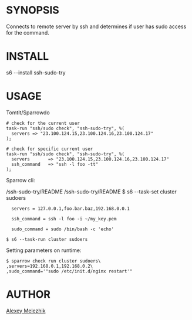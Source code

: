 # SYNOPSIS

Connects to remote server by ssh and determines if user has sudo access for the command.

# INSTALL

s6 --install ssh-sudo-try


# USAGE


Tomtit/Sparrowdo

    # check for the current user
    task-run "ssh/sudo check", "ssh-sudo-try", %(
      servers => "23.100.124.15,23.100.124.16,23.100.124.17"
    );

    # check for specific current user
    task-run "ssh/sudo check", "ssh-sudo-try", %(
      servers       => "23.100.124.15,23.100.124.16,23.100.124.17"
      ssh_command   => "ssh -l foo -tt"
    );


Sparrow cli:


/ssh-sudo-try/README
/ssh-sudo-try/README
    $ s6 --task-set cluster sudoers 

      servers = 127.0.0.1,foo.bar.baz,192.168.0.0.1
  
      ssh_command = ssh -l foo -i ~/my_key.pem 

      sudo_command = sudo /bin/bash -c 'echo'

    $ s6 --task-run cluster sudoers

Setting parameters on runtime:

    $ sparrow check run cluster sudoers\
    ,servers=192.168.0.1,192.168.0.2\
    ,sudo_command='"sudo /etc/init.d/nginx restart'"
 
# AUTHOR

[Alexey Melezhik](mailto:melezhik@gmail.com)
